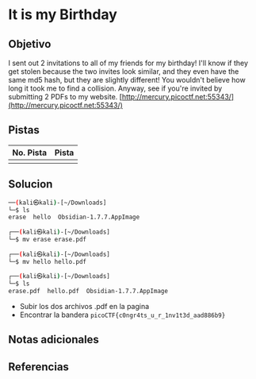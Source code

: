 # It is my Birthday

## Objetivo
I sent out 2 invitations to all of my friends for my birthday! I'll know if they get stolen because the two invites look similar, and they even have the same md5 hash, but they are slightly different! You wouldn't believe how long it took me to find a collision. Anyway, see if you're invited by submitting 2 PDFs to my website. [http://mercury.picoctf.net:55343/](http://mercury.picoctf.net:55343/)

## Pistas

| No. Pista | Pista |
| --------- | ----- |
|           |       |


## Solucion
```bash
──(kali㉿kali)-[~/Downloads]
└─$ ls
erase  hello  Obsidian-1.7.7.AppImage
                                                           
┌──(kali㉿kali)-[~/Downloads]
└─$ mv erase erase.pdf
                                                           
┌──(kali㉿kali)-[~/Downloads]
└─$ mv hello hello.pdf
                                                           
┌──(kali㉿kali)-[~/Downloads]
└─$ ls
erase.pdf  hello.pdf  Obsidian-1.7.7.AppImage

```
* Subir los dos archivos .pdf en la pagina
* Encontrar la bandera
`picoCTF{c0ngr4ts_u_r_1nv1t3d_aad886b9}`

## Notas adicionales

## Referencias